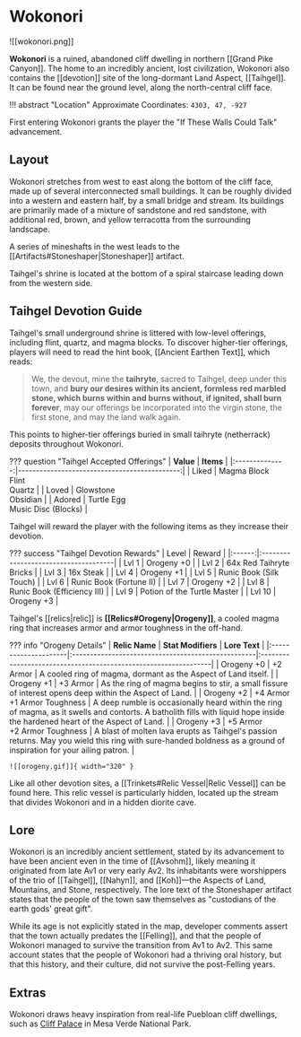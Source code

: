# Wokonori

![[wokonori.png]]

**Wokonori** is a ruined, abandoned cliff dwelling in northern [[Grand Pike Canyon]]. The home to an incredibly ancient, lost civilization, Wokonori also contains the [[devotion]] site of the long-dormant Land Aspect, [[Taihgel]]. It can be found near the ground level, along the north-central cliff face.

!!! abstract "Location"
    Approximate Coordinates: `4303, 47, -927`

First entering Wokonori grants the player the "If These Walls Could Talk" advancement.

## Layout

Wokonori stretches from west to east along the bottom of the cliff face, made up of several interconnected small buildings. It can be roughly divided into a western and eastern half, by a small bridge and stream. Its buildings are primarily made of a mixture of sandstone and red sandstone, with additional red, brown, and yellow terracotta from the surrounding landscape.

A series of mineshafts in the west leads to the [[Artifacts#Stoneshaper|Stoneshaper]] artifact.

Taihgel's shrine is located at the bottom of a spiral staircase leading down from the western side.

## Taihgel Devotion Guide

Taihgel's small underground shrine is littered with low-level offerings, including flint, quartz, and magma blocks. To discover higher-tier offerings, players will need to read the hint book, [[Ancient Earthen Text]], which reads: 

> We, the devout, mine the **taihryte**, sacred to Taihgel, deep under this town, and **bury our desires within its ancient, formless red marbled stone, which burns within and burns without, if ignited, shall burn forever**, may our offerings be incorporated into the virgin stone, the first stone, and may the land walk again.

This points to higher-tier offerings buried in small taihryte (netherrack) deposits throughout Wokonori.

??? question "Taihgel Accepted Offerings"
    | **Value**      | **Items**                                  |
    |:--------------:|---------------------------------------------:|
    | Liked          | Magma Block <br>Flint <br>Quartz                 |
    | Loved          | Glowstone <br>Obsidian                           |
    | Adored         | Turtle Egg <br>Music Disc (Blocks)               |

Taihgel will reward the player with the following items as they increase their devotion.

??? success "Taihgel Devotion Rewards"
    | Level  | Reward                               |
    |:------:|:-------------------------------------|
    | Lvl 1  | Orogeny +0                           |
    | Lvl 2  | 64x Red Taihryte Bricks              |
    | Lvl 3  | 16x Steak                            |
    | Lvl 4  | Orogeny +1                           |
    | Lvl 5  | Runic Book (Silk Touch)              |
    | Lvl 6  | Runic Book (Fortune II)              |
    | Lvl 7  | Orogeny +2                           |
    | Lvl 8  | Runic Book (Efficiency III)          |
    | Lvl 9  | Potion of the Turtle Master          |
    | Lvl 10 | Orogeny +3                           |

Taihgel's [[relics|relic]] is **[[Relics#Orogeny|Orogeny]]**, a cooled magma ring that increases armor and armor toughness in the off-hand.

??? info "Orogeny Details"
    | **Relic Name**       | **Stat Modifiers**                                 | **Lore Text**                                                   |
    |:---------------------|:---------------------------------------------------|:----------------------------------------------------------------|
    | Orogeny +0           | +2 Armor                                           | A cooled ring of magma, dormant as the Aspect of Land itself. |
    | Orogeny +1           | +3 Armor                                           | As the ring of magma begins to stir, a small fissure of interest opens deep within the Aspect of Land. |
    | Orogeny +2           | +4 Armor <br>+1 Armor Toughness                    | A deep rumble is occasionally heard within the ring of magma, as it swells and contorts. A batholith fills with liquid hope inside the hardened heart of the Aspect of Land. |
    | Orogeny +3           | +5 Armor <br>+2 Armor Toughness                    | A blast of molten lava erupts as Taihgel's passion returns. May you wield this ring with sure-handed boldness as a ground of inspiration for your ailing patron. |

    ![[orogeny.gif]]{ width="320" }

Like all other devotion sites, a [[Trinkets#Relic Vessel|Relic Vessel]] can be found here. This relic vessel is particularly hidden, located up the stream that divides Wokonori and in a hidden diorite cave.

## Lore

Wokonori is an incredibly ancient settlement, stated by its advancement to have been ancient even in the time of [[Avsohm]], likely meaning it originated from late Av1 or very early Av2. Its inhabitants were worshippers of the trio of [[Taihgel]], [[Nahyn]], and [[Koh]]—the Aspects of Land, Mountains, and Stone, respectively. The lore text of the Stoneshaper artifact states that the people of the town saw themselves as "custodians of the earth gods' great gift".

While its age is not explicitly stated in the map, developer comments assert that the town actually predates the [[Felling]], and that the people of Wokonori managed to survive the transition from Av1 to Av2. This same account states that the people of Wokonori had a thriving oral history, but that this history, and their culture, did not survive the post-Felling years.

## Extras

Wokonori draws heavy inspiration from real-life Puebloan cliff dwellings, such as [Cliff Palace](https://en.wikipedia.org/wiki/Cliff_Palace) in Mesa Verde National Park.
